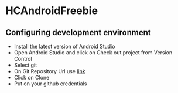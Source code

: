 # HCAndroidFreebie

## Configuring development environment
* Install the latest version of Android Studio
* Open Android Studio and click on Check out project from Version Control
* Select git
* On Git Repository Url use [link](https://github.com/HeavyConnected/HCAndroidFreebie.git)
* Click on Clone
* Put on your github credentials
